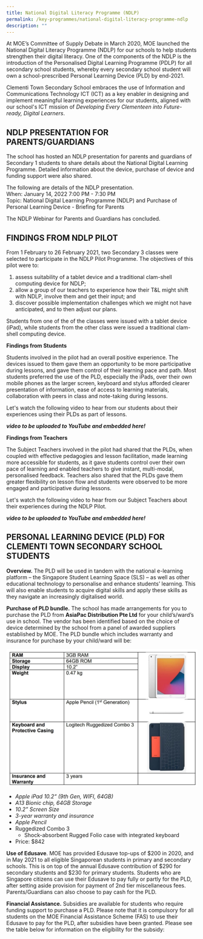 ```yaml
---
title: National Digital Literacy Programme (NDLP)
permalink: /key-programmes/national-digital-literacy-programme-ndlp
description: ""
---
```

At MOE’s Committee of Supply Debate in March 2020, MOE launched the National Digital Literacy Programme (NDLP) for our schools to help students strengthen their digital literacy. One of the components of the NDLP is the introduction of the Personalised Digital Learning Programme (PDLP) for all secondary school students, whereby every secondary school student will own a school-prescribed Personal Learning Device (PLD) by end-2021.  
  
Clementi Town Secondary School embraces the use of Information and Communications Technology ICT (ICT) as a key enabler in designing and implement meaningful learning experiences for our students, aligned with our school's ICT mission of _Developing Every Clementeen into Future-ready, Digital Learners_.  
  
  

NDLP PRESENTATION FOR PARENTS/GUARDIANS
---------------------------------------

  
The school has hosted an NDLP presentation for parents and guardians of Secondary 1 students to share details about the National Digital Learning Programme. Detailed information about the device, purchase of device and funding support were also shared.  
  
The following are details of the NDLP presentation.  
When: January 14, 2022 7:00 PM - 7:30 PM  
Topic: National Digital Learning Programme (NDLP) and Purchase of Personal Learning Device - Briefing for Parents  
  
The NDLP Webinar for Parents and Guardians has concluded.   
  

FINDINGS FROM NDLP PILOT
------------------------

  
From 1 February to 26 February 2021, two Secondary 3 classes were selected to participate in the NDLP Pilot Programme. The objectives of this pilot were to:  

1.  assess suitability of a tablet device and a traditional clam-shell computing device for NDLP;
2.  allow a group of our teachers to experience how their T&L might shift with NDLP, involve them and get their input; and
3.  discover possible implementation challenges which we might not have anticipated, and to then adjust our plans.

  
Students from one of the of the classes were issued with a tablet device (iPad), while students from the other class were issued a traditional clam-shell computing device.  
  
**Findings from Students**  

Students involved in the pilot had an overall positive experience. The devices issued to them gave them an opportunity to be more participative during lessons, and gave them control of their learning pace and path. Most students preferred the use of the PLD, especially the iPads, over their own mobile phones as the larger screen, keyboard and stylus afforded clearer presentation of information, ease of access to learning materials, collaboration with peers in class and note-taking during lessons.  
  
Let's watch the following video to hear from our students about their experiences using their PLDs as part of lessons.

***video to be uploaded to YouTube and embedded here!***

**Findings from Teachers**  
  
The Subject Teachers involved in the pilot had shared that the PLDs, when coupled with effective pedagogies and lesson facilitation, made learning more accessible for students, as it gave students control over their own pace of learning and enabled teachers to give instant, multi-modal, personalised feedback. Teachers also shared that the PLDs gave them greater flexibility on lesson flow and students were observed to be more engaged and participative during lessons.  
  
Let's watch the following video to hear from our Subject Teachers about their experiences during the NDLP Pilot.

***video to be uploaded to YouTube and embedded here!***

PERSONAL LEARNING DEVICE (PLD) FOR CLEMENTI TOWN SECONDARY SCHOOL STUDENTS
--------------------------------------------------------------------------

  

**Overview.** The PLD will be used in tandem with the national e-learning platform – the Singapore Student Learning Space (SLS) – as well as other educational technology to personalise and enhance students’ learning. This will also enable students to acquire digital skills and apply these skills as they navigate an increasingly digitalised world.

**Purchase of PLD bundle.** The school has made arrangements for you to purchase the PLD from **AsiaPac Distribution Pte Ltd** for your child’s/ward’s use in school. The vendor has been identified based on the choice of device determined by the school from a panel of awarded suppliers established by MOE. The PLD bundle which includes warranty and insurance for purchase by your child/ward will be:

![ipad 2022](/images/ipad2022.jpeg)

*   _Apple iPad 10.2“ (9th Gen, WIFI, 64GB)_
*   _A13 Bionic chip, 64GB Storage_
*   _10.2” Screen Size_
*   _3-year warranty and_ _insurance_
*   _Apple Pencil_
*   Ruggedized Combo 3
    *   Shock-absorbent Rugged Folio case with integrated keyboard
*   Price: $842

**Use of Edusave**. MOE has provided Edusave top-ups of $200 in 2020, and in May 2021 to all eligible Singaporean students in primary and secondary schools. This is on top of the annual Edusave contribution of $290 for secondary students and $230 for primary students. Students who are Singapore citizens can use their Edusave to pay fully or partly for the PLD, after setting aside provision for payment of 2nd tier miscellaneous fees. Parents/Guardians can also choose to pay cash for the PLD.

  

**Financial Assistance.** Subsidies are available for students who require funding support to purchase a PLD. Please note that it is compulsory for all students on the MOE Financial Assistance Scheme (FAS) to use their Edusave to pay for the PLD, after subsidies have been granted. Please see the table below for information on the eligibility for the subsidy: